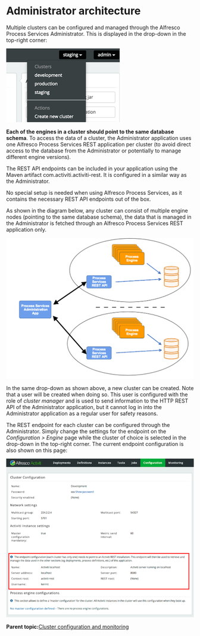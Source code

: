 # Administrator architecture

Multiple clusters can be configured and managed through the Alfresco Process Services Administrator. This is displayed in the drop-down in the top-right corner:

![images/cluster_dropdown.png](../images/cluster_dropdown.png)

**Each of the engines in a cluster should point to the same database schema**. To access the data of a cluster, the Administrator application uses one Alfresco Process Services REST application per cluster \(to avoid direct access to the database from the Administrator or potentially to manage different engine versions\).

The REST API endpoints can be included in your application using the Maven artifact com.activiti.activiti-rest. It is configured in a similar way as the Administrator.

No special setup is needed when using Alfresco Process Services, as it contains the necessary REST API endpoints out of the box.

As shown in the diagram below, any cluster can consist of multiple engine nodes \(pointing to the same database schema\), the data that is managed in the Administrator is fetched through an Alfresco Process Services REST application only.

![images/Administration Architecture](../images/admin_app_arch.png)

In the same drop-down as shown above, a new cluster can be created. Note that a user will be created when doing so. This user is configured with the role of *cluster manager* and is used to send information to the HTTP REST API of the Administrator application, but it cannot log in into the Administrator application as a regular user for safety reasons.

The REST endpoint for each cluster can be configured through the Administrator. Simply change the settings for the endpoint on the *Configuration \> Engine* page while the cluster of choice is selected in the drop-down in the top-right corner. The current endpoint configuration is also shown on this page:

![images/endpoint-config.png](../images/endpoint-config.png)

**Parent topic:**[Cluster configuration and monitoring](../topics/cluster_configuration_and_monitoring.md)

